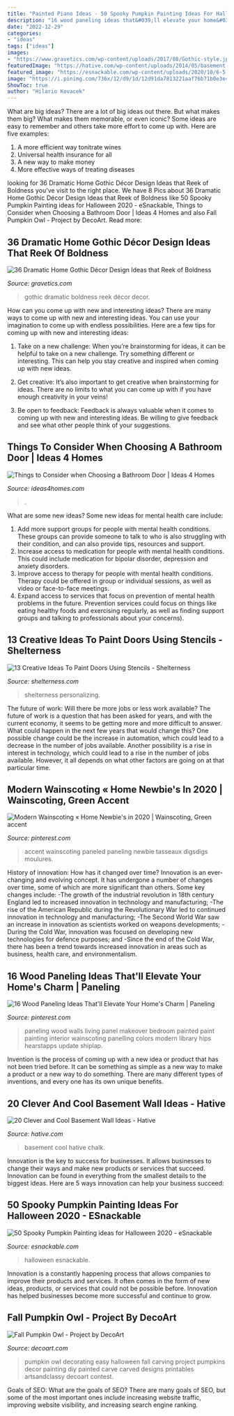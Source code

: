 ```yaml
---
title: "Painted Piano Ideas - 50 Spooky Pumpkin Painting Ideas For Halloween 2020"
description: "16 wood paneling ideas that&#039;ll elevate your home&#039;s charm"
date: "2022-12-29"
categories:
- "ideas"
tags: ["ideas"]
images:
- "https://www.gravetics.com/wp-content/uploads/2017/08/Gothic-style.jpg"
featuredImage: "https://hative.com/wp-content/uploads/2014/05/basement-wall-ideas/17-chalk-wall-basement.jpg"
featured_image: "https://esnackable.com/wp-content/uploads/2020/10/6-5.jpg"
image: "https://i.pinimg.com/736x/12/d9/1d/12d91da7813221aaf76b71b0e3e49956.jpg"
ShowToc: true
author: "Hilario Kovacek"
---
```



What are big ideas?
There are a lot of big ideas out there. But what makes them big? What makes them memorable, or even iconic? Some ideas are easy to remember and others take more effort to come up with. Here are five examples: 
1. A more efficient way tonitrate wines
2. Universal health insurance for all
3. A new way to make money
4. More effective ways of treating diseases

	

		
looking for 36 Dramatic Home Gothic Décor Design Ideas that Reek of Boldness you've visit to the right place. We have 8 Pics about 36 Dramatic Home Gothic Décor Design Ideas that Reek of Boldness like 50 Spooky Pumpkin Painting ideas for Halloween 2020 - eSnackable, Things to Consider when Choosing a Bathroom Door | Ideas 4 Homes and also Fall Pumpkin Owl - Project by DecoArt. Read more:
		
    
## 36 Dramatic Home Gothic Décor Design Ideas That Reek Of Boldness

<img loading=lazy src="https://www.gravetics.com/wp-content/uploads/2017/08/Gothic-style.jpg" onerror="this.onerror=null;this.src='https://tse3.mm.bing.net/th?id=OIP.x7k0D4j9xF7DmmGLk7yhcgHaLH&amp;pid=15.1';" alt="36 Dramatic Home Gothic Décor Design Ideas that Reek of Boldness">

_Source: gravetics.com_

>gothic dramatic boldness reek décor decor. 

	

How can you come up with new and interesting ideas?
There are many ways to come up with new and interesting ideas. You can use your imagination to come up with endless possibilities. Here are a few tips for coming up with new and interesting ideas:
1. Take on a new challenge: When you’re brainstorming for ideas, it can be helpful to take on a new challenge. Try something different or interesting. This can help you stay creative and inspired when coming up with new ideas.

2. Get creative: It’s also important to get creative when brainstorming for ideas. There are no limits to what you can come up with if you have enough creativity in your veins!

3. Be open to feedback: Feedback is always valuable when it comes to coming up with new and interesting ideas. Be willing to give feedback and see what other people think of your suggestions.

    
## Things To Consider When Choosing A Bathroom Door | Ideas 4 Homes

<img loading=lazy src="https://www.ideas4homes.com/wp-content/uploads/2015/09/Rustic-Bathroom-Door-Design.jpeg" onerror="this.onerror=null;this.src='https://tse2.mm.bing.net/th?id=OIP.w0fHPGYF6EdxtgR6dU4P6gHaJ4&amp;pid=15.1';" alt="Things to Consider when Choosing a Bathroom Door | Ideas 4 Homes">

_Source: ideas4homes.com_

>. 

	

What are some new ideas?
Some new ideas for mental health care include:
1. Add more support groups for people with mental health conditions. These groups can provide someone to talk to who is also struggling with their condition, and can also provide tips, resources and support.
2. Increase access to medication for people with mental health conditions. This could include medication for bipolar disorder, depression and anxiety disorders.
3. Improve access to therapy for people with mental health conditions. Therapy could be offered in group or individual sessions, as well as video or face-to-face meetings.
4. Expand access to services that focus on prevention of mental health problems in the future. Prevention services could focus on things like eating healthy foods and exercising regularly, as well as finding support groups and talking to professionals about your concerns).

    
## 13 Creative Ideas To Paint Doors Using Stencils - Shelterness

<img loading=lazy src="https://i.shelterness.com/decorating-doors-with-stencils-6.jpg" onerror="this.onerror=null;this.src='https://tse4.mm.bing.net/th?id=OIP.drVYAIkvCbb0LWTvdXAUdQAAAA&amp;pid=15.1';" alt="13 Creative Ideas To Paint Doors Using Stencils - Shelterness">

_Source: shelterness.com_

>shelterness personalizing. 

	

The future of work: Will there be more jobs or less work available?
The future of work is a question that has been asked for years, and with the current economy, it seems to be getting more and more difficult to answer. What could happen in the next few years that would change this? One possible change could be the increase in automation, which could lead to a decrease in the number of jobs available. Another possibility is a rise in interest in technology, which could lead to a rise in the number of jobs available. However, it all depends on what other factors are going on at that particular time.

    
## Modern Wainscoting « Home Newbie&#039;s In 2020 | Wainscoting, Green Accent

<img loading=lazy src="https://i.pinimg.com/736x/12/d9/1d/12d91da7813221aaf76b71b0e3e49956.jpg" onerror="this.onerror=null;this.src='https://tse3.mm.bing.net/th?id=OIP.QiE4nyNvlVJkJUI2hjKXTAHaJ3&amp;pid=15.1';" alt="Modern Wainscoting « Home Newbie&#039;s in 2020 | Wainscoting, Green accent">

_Source: pinterest.com_

>accent wainscoting paneled paneling newbie tasseaux digsdigs moulures. 

	

History of innovation: How has it changed over time?
Innovation is an ever-changing and evolving concept. It has undergone a number of changes over time, some of which are more significant than others. 
Some key changes include: 
-The growth of the industrial revolution in 18th century England led to increased innovation in technology and manufacturing; 
-The rise of the American Republic during the Revolutionary War led to continued innovation in technology and manufacturing; 
-The Second World War saw an increase in innovation as scientists worked on weapons developments; 
-During the Cold War, innovation was focused on developing new technologies for defence purposes; and 
-Since the end of the Cold War, there has been a trend towards increased innovation in areas such as business, health care, and environmentalism.

    
## 16 Wood Paneling Ideas That&#039;ll Elevate Your Home&#039;s Charm | Paneling

<img loading=lazy src="https://i.pinimg.com/736x/b7/84/32/b7843273c1ecae0f1c18c9a298172b50.jpg" onerror="this.onerror=null;this.src='https://tse3.mm.bing.net/th?id=OIP.RHQnLMH-vkkDcvVUZJJ1TgHaLD&amp;pid=15.1';" alt="16 Wood Paneling Ideas That&#039;ll Elevate Your Home&#039;s Charm | Paneling">

_Source: pinterest.com_

>paneling wood walls living panel makeover bedroom painted paint painting interior wainscoting panelling colors modern library hips hearstapps update shiplap. 

	

Invention is the process of coming up with a new idea or product that has not been tried before. It can be something as simple as a new way to make a product or a new way to do something. There are many different types of inventions, and every one has its own unique benefits.

    
## 20 Clever And Cool Basement Wall Ideas - Hative

<img loading=lazy src="https://hative.com/wp-content/uploads/2014/05/basement-wall-ideas/17-chalk-wall-basement.jpg" onerror="this.onerror=null;this.src='https://tse1.mm.bing.net/th?id=OIP.XIAcBqTxaZNxCML3d3ajDwHaLH&amp;pid=15.1';" alt="20 Clever and Cool Basement Wall Ideas - Hative">

_Source: hative.com_

>basement cool hative chalk. 

	

Innovation is the key to success for businesses. It allows businesses to change their ways and make new products or services that succeed. Innovation can be found in everything from the smallest details to the biggest ideas. Here are 5 ways innovation can help your business succeed: 

    
## 50 Spooky Pumpkin Painting Ideas For Halloween 2020 - ESnackable

<img loading=lazy src="https://esnackable.com/wp-content/uploads/2020/10/6-5.jpg" onerror="this.onerror=null;this.src='https://tse4.mm.bing.net/th?id=OIP.lrHCdilGvDR-STAzlVornwHaLH&amp;pid=15.1';" alt="50 Spooky Pumpkin Painting ideas for Halloween 2020 - eSnackable">

_Source: esnackable.com_

>halloween esnackable. 

	

Innovation is a constantly happening process that allows companies to improve their products and services. It often comes in the form of new ideas, products, or services that could not be possible before. Innovation has helped businesses become more successful and continue to grow.

    
## Fall Pumpkin Owl - Project By DecoArt

<img loading=lazy src="https://decoart.com/img/projects/projects/2763_pumpkin-owl.jpg" onerror="this.onerror=null;this.src='https://tse3.mm.bing.net/th?id=OIP.gEle7sAbGaR7n_5g9NvbCgHaLH&amp;pid=15.1';" alt="Fall Pumpkin Owl - Project by DecoArt">

_Source: decoart.com_

>pumpkin owl decorating easy halloween fall carving project pumpkins decor painting diy painted carve carved designs printables artsandclassy decoart contest. 

	

Goals of SEO: What are the goals of SEO?
There are many goals of SEO, but some of the most important ones include increasing website traffic, improving website visibility, and increasing search engine ranking.

